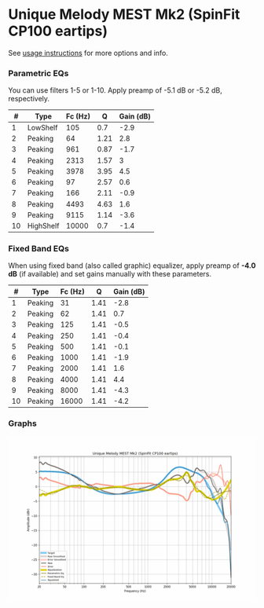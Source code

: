 # Unique Melody MEST Mk2 (SpinFit CP100 eartips)
See [usage instructions](https://github.com/jaakkopasanen/AutoEq#usage) for more options and info.

### Parametric EQs
You can use filters 1-5 or 1-10. Apply preamp of -5.1 dB or -5.2 dB, respectively.

|   # | Type      |   Fc (Hz) |    Q |   Gain (dB) |
|-----|-----------|-----------|------|-------------|
|   1 | LowShelf  |       105 | 0.7  |        -2.9 |
|   2 | Peaking   |        64 | 1.21 |         2.8 |
|   3 | Peaking   |       961 | 0.87 |        -1.7 |
|   4 | Peaking   |      2313 | 1.57 |         3   |
|   5 | Peaking   |      3978 | 3.95 |         4.5 |
|   6 | Peaking   |        97 | 2.57 |         0.6 |
|   7 | Peaking   |       166 | 2.11 |        -0.9 |
|   8 | Peaking   |      4493 | 4.63 |         1.6 |
|   9 | Peaking   |      9115 | 1.14 |        -3.6 |
|  10 | HighShelf |     10000 | 0.7  |        -1.4 |

### Fixed Band EQs
When using fixed band (also called graphic) equalizer, apply preamp of **-4.0 dB** (if available) and set gains manually with these parameters.

|   # | Type    |   Fc (Hz) |    Q |   Gain (dB) |
|-----|---------|-----------|------|-------------|
|   1 | Peaking |        31 | 1.41 |        -2.8 |
|   2 | Peaking |        62 | 1.41 |         0.7 |
|   3 | Peaking |       125 | 1.41 |        -0.5 |
|   4 | Peaking |       250 | 1.41 |        -0.4 |
|   5 | Peaking |       500 | 1.41 |        -0.1 |
|   6 | Peaking |      1000 | 1.41 |        -1.9 |
|   7 | Peaking |      2000 | 1.41 |         1.6 |
|   8 | Peaking |      4000 | 1.41 |         4.4 |
|   9 | Peaking |      8000 | 1.41 |        -4.3 |
|  10 | Peaking |     16000 | 1.41 |        -4.2 |

### Graphs
![](./Unique%20Melody%20MEST%20Mk2%20(SpinFit%20CP100%20eartips).png)
